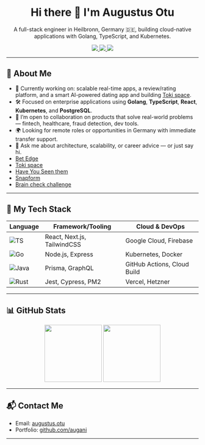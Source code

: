 <h1 align="center">Hi there 👋 I'm Augustus Otu</h1>

<p align="center">
  A full-stack engineer in Heilbronn, Germany 🇩🇪, building cloud-native applications with Golang, TypeScript, and Kubernetes.
</p>

<p align="center">
  <a href="https://www.linkedin.com/in/augustusotu/">
    <img src="https://img.shields.io/badge/LinkedIn-0A66C2?style=for-the-badge&logo=linkedin&logoColor=white" />
  </a>
  <a href="https://twitter.com/augustusotu">
    <img src="https://img.shields.io/badge/Twitter-1DA1F2?style=for-the-badge&logo=twitter&logoColor=white" />
  </a>
  <a href="https://instagram.com/iamaugustusotu">
    <img src="https://img.shields.io/badge/Instagram-E4405F?style=for-the-badge&logo=instagram&logoColor=white" />
  </a>
</p>

---

## 🚀 About Me

- 🔭 Currently working on: scalable real-time apps, a review/rating platform, and a smart AI-powered dating app and building [Toki space](https://tokispace.com).
- 🛠 Focused on enterprise applications using **Golang**, **TypeScript**, **React**, **Kubernetes**, and **PostgreSQL**.
- 🤝 I’m open to collaboration on products that solve real-world problems — fintech, healthcare, fraud detection, dev tools.
- 🌍 Looking for remote roles or opportunities in Germany with immediate transfer support.
- 💬 Ask me about architecture, scalability, or career advice — or just say hi.
- [Bet Edge](https://betedge.live)
- [Toki space](https://tokispace.com)
- [Have You Seen them](https://haveyouseenthem.org)
- [Snapform](https://snapform.live)
- [Brain check challenge](https://braincheckchallenge.com)

---

## 🧠 My Tech Stack

| Language      | Framework/Tooling       | Cloud & DevOps        |
|---------------|--------------------------|------------------------|
| ![TS](https://img.shields.io/badge/TypeScript-007ACC?style=flat&logo=typescript&logoColor=white) | React, Next.js, TailwindCSS | Google Cloud, Firebase |
| ![Go](https://img.shields.io/badge/Golang-00ADD8?style=flat&logo=go&logoColor=white) | Node.js, Express        | Kubernetes, Docker |
| ![Java](https://img.shields.io/badge/Java-ED8B00?style=flat&logo=java&logoColor=white) | Prisma, GraphQL         | GitHub Actions, Cloud Build |
| ![Rust](https://img.shields.io/badge/Rust-000000?style=flat&logo=rust&logoColor=white) | Jest, Cypress, PM2      | Vercel, Hetzner |

---

## 📊 GitHub Stats

<p align="center">
  <img src="https://github-readme-stats.vercel.app/api?username=augani&show_icons=true&count_private=true&hide_title=true" height="150" />
  <img src="https://github-readme-stats.vercel.app/api/top-langs/?username=augani&layout=compact&hide=css,html,less,scss&count_private=true" height="150" />
</p>

---

## 📬 Contact Me

- Email: [augustus.otu](mailto:founder@tokispace.com?subject=From%20GitHub)
- Portfolio: [github.com/augani](https://github.com/augani)

---
